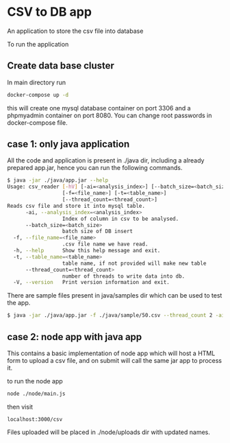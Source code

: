 # CSV to DB app

An application to store the csv file into database

To run the application

## Create data base cluster

In main directory run
```sh
docker-compose up -d 
```
this will create one mysql database container on port 3306 and a phpmyadmin container on port 8080.
You can change root passwords in docker-compose file.

## case 1: only java application

All the code and application is present in ./java dir, including a already prepared app.jar, hence you can run the following commands.

```sh
$ java -jar ./java/app.jar --help
Usage: csv_reader [-hV] [-ai=<analysis_index>] [--batch_size=<batch_size>]
                  [-f=<file_name>] [-t=<table_name>]
                  [--thread_count=<thread_count>]
Reads csv file and store it into mysql table.
      -ai, --analysis_index=<analysis_index>
                  Index of column in csv to be analysed.
      --batch_size=<batch_size>
                  batch size of DB insert
  -f, --file_name=<file_name>
                  .csv file name we have read.
  -h, --help      Show this help message and exit.
  -t, --table_name=<table_name>
                  table name, if not provided will make new table
      --thread_count=<thread_count>
                  number of threads to write data into db.
  -V, --version   Print version information and exit.
```

There are sample files present in java/samples dir which can be used to test the app.

```sh
$ java -jar ./java/app.jar -f ./java/sample/50.csv --thread_count 2 -ai 14 --batch_size 20 
```


## case 2: node app with java app

This contains a basic implementation of node app which will host a HTML form to upload a csv file, and on submit will call the same jar app to process it.

to run the node app 
```sh
node ./node/main.js
```
then visit 
```url
localhost:3000/csv
```
Files uploaded will be placed in ./node/uploads dir with updated names.
